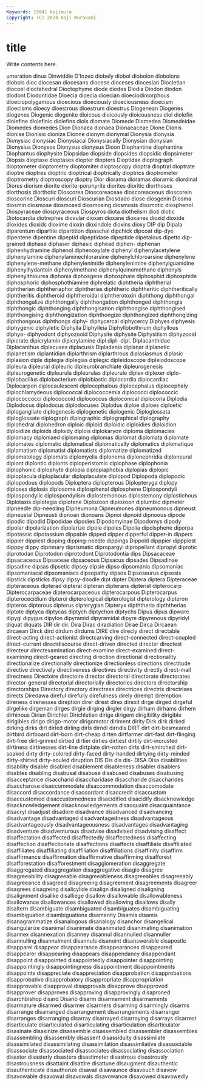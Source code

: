 ```yaml
---
Keywords: 15941 kojimura
Copyright: (C) 2024 Koji Murakami
---
```


# title

Write contents here.



umeration
dinus Dinwiddie D'Inzeo diobely diobol diobolon diobolons diobols dioc diocesan
diocesans diocese dioceses diocesian Diocletian diocoel dioctahedral Dioctophyme diode diodes
Diodia Diodon diodon diodont Diodontidae Dioecia dioecia dioecian dioeciodimorphous dioeciopolygamous
dioecious dioeciously dioeciousness dioecism dioecisms dioecy dioestrous dioestrum dioestrus Diogenean
Diogenes diogenes Diogenic diogenite dioicous dioicously dioicousness diol diolefin diolefine
diolefinic diolefins diols diomate Diomede Diomedea Diomedeidae Diomedes diomedes Dion
Dionaea dionaea Dionaeaceae Dione Dionis dionise Dionisio dionize Dionne dionym
dionymal Dionysia dionysia Dionysiac dionysiac Dionysiacal Dionysiacally Dionysian dionysian Dionysius
Dionysos Dionysus dionysus Dioon Diophantine diophantine Diophantus diophysite Diopsidae diopside
diopsides diopsidic diopsimeter Diopsis dioptase dioptases diopter diopters Dioptidae dioptograph
dioptometer dioptometry dioptomiter dioptoscopy dioptra dioptral dioptrate dioptre dioptres dioptric
dioptrical dioptrically dioptrics dioptrometer dioptrometry dioptroscopy dioptry Dior diorama dioramas
dioramic diordinal Diores diorism diorite diorite-porphyrite diorites dioritic diorthoses diorthosis
diorthotic Dioscorea Dioscoreaceae dioscoreaceous dioscorein dioscorine Dioscuri dioscuri Dioscurian Diosdado
diose diosgenin Diosma diosmin diosmose diosmosed diosmosing diosmosis diosmotic diosphenol
Diospyraceae diospyraceous Diospyros diota diothelism dioti diotic Diotocardia diotrephes diovular
dioxan dioxane dioxanes dioxid dioxide dioxides dioxids dioxime dioxin dioxindole
dioxins dioxy DIP dip Dipala diparentum dipartite dipartition dipaschal dipchick
dipcoat dip-dye dipentene dipentine dipeptid dipeptidase dipeptide dipetalous dipetto dip-grained
diphase diphaser diphasic diphead diphen- diphenan diphenhydramine diphenol diphenoxylate diphenyl
diphenylacetylene diphenylamine diphenylaminechlorarsine diphenylchloroarsine diphenylene diphenylene-methane diphenylenimide diphenylenimine diphenylguanidine diphenylhydantoin
diphenylmethane diphenylquinomethane diphenyls diphenylthiourea diphonia diphosgene diphosphate diphosphid diphosphide diphosphoric
diphosphothiamine diphrelatic diphtheria diphtherial diphtherian diphtheriaphor diphtherias diphtheric diphtheritic diphtheritically
diphtheritis diphtheroid diphtheroidal diphtherotoxin diphthong diphthongal diphthongalize diphthongally diphthongation diphthonged
diphthongia diphthongic diphthonging diphthongisation diphthongise diphthongised diphthongising diphthongization diphthongize diphthongized
diphthongizing diphthongous diphthongs diphy- diphycercal diphycercy Diphyes diphyesis diphygenic diphyletic
Diphylla Diphylleia Diphyllobothrium diphyllous diphyo- diphyodont diphyozooid Diphysite diphysite Diphysitism
diphyzooid dipicrate dipicrylamin dipicrylamine dipl dipl- dipl. Diplacanthidae Diplacanthus diplacuses
diplacusis Dipladenia diplanar diplanetic diplanetism diplantidian diplarthrism diplarthrous diplasiasmus diplasic
diplasion diple diplegia diplegias diplegic dipleidoscope dipleiodoscope dipleura dipleural dipleuric
dipleurobranchiate dipleurogenesis dipleurogenetic dipleurula dipleurulas dipleurule diplex diplexer diplo- diplobacillus
diplobacterium diploblastic diplocardia diplocardiac Diplocarpon diplocaulescent diplocephalous diplocephalus diplocephaly diplochlamydeous
diplococcal diplococcemia diplococci diplococcic diplococcocci diplococcoid diplococcus diploconical diplocoria Diplodia
Diplodocus diplodocus diplodocuses Diplodus diploe diploes diploetic diplogangliate diplogenesis diplogenetic
diplogenic Diploglossata diploglossate diplograph diplographic diplographical diplography diplohedral diplohedron diploic
diploid diploidic diploidies diploidion diploidize diploids diploidy diplois diplokaryon diploma
diplomacies diplomacy diplomaed diplomaing diplomas diplomat diplomata diplomate diplomates diplomatic
diplomatical diplomatically diplomatics diplomatique diplomatism diplomatist diplomatists diplomatize diplomatized diplomatology
diplomats diplomyelia diplonema diplonephridia diploneural diplont diplontic diplonts diploperistomic diplophase
diplophonia diplophonic diplophyte diplopia diplopiaphobia diplopias diplopic diploplacula diploplacular diploplaculate
diplopod Diplopoda diplopodic diplopodous diplopods Diploptera diplopterous Diplopteryga diplopy diploses
diplosis diplosome diplosphenal diplosphene Diplospondyli diplospondylic diplospondylism diplostemonous diplostemony diplostichous
Diplotaxis diplotegia diplotene Diplozoon diplozoon diplumbic dipmeter dipneedle dip-needling Dipneumona
Dipneumones dipneumonous dipneust dipneustal Dipneusti dipnoan dipnoans Dipnoi dipnoid dipnoous
dipode dipodic dipodid Dipodidae dipodies Dipodomyinae Dipodomys dipody dipolar dipolarization
dipolarize dipole dipoles Dipolia dipolsphene diporpa dipotassic dipotassium dippable dipped
dipper dipperful dipper-in dippers dippier dippiest dipping dipping-needle dippings Dippold
dipppier dipppiest dipppy dippy diprimary diprismatic dipropargyl dipropellant dipropyl diprotic
diprotodan Diprotodon diprotodont Diprotodontia dips Dipsacaceae dipsacaceous Dipsaceae dipsaceous Dipsacus
dipsades Dipsadinae dipsadine dipsas dipsetic dipsey dipsie dipso dipsomania dipsomaniac
dipsomaniacal dipsomaniacs dipsopathy dipsos Dipsosaurus dipsosis dipstick dipsticks dipsy dipsy-doodle
dipt dipter Diptera diptera Dipteraceae dipteraceous dipterad dipteral dipteran dipterans
dipterist dipterocarp Dipterocarpaceae dipterocarpaceous dipterocarpous Dipterocarpus dipterocecidium dipteroi dipterological dipterologist
dipterology dipteron dipteros dipterous dipterus dipterygian Dipteryx dipththeria dipththerias diptote
diptyca diptycas diptych diptychon diptychs Dipus dipus dipware dipygi dipygus
dipylon dipyramid dipyramidal dipyre dipyrenous dipyridyl diquat diquats DIR dir
dir. Dira Dirac diradiation Dirae Dirca Dircaean dircaean Dirck dird
dirdum dirdums DIRE dire direcly direct directable direct-acting direct-actionist directcarving
direct-connected direct-coupled direct-current directdiscourse direct-driven directed directer directest directeur directexamination
direct-examine direct-examined direct-examining direct-geared directing direction directional directionality directionalize directionally
directionize directionless directions directitude directive directively directiveness directives directivity directly
direct-mail directness Directoire directoire director directoral directorate directorates director-general directorial
directorially directories directors directorship directorships Directory directory directress directrices directrix
directrixes directs Diredawa direful direfully direfulness direly dirempt diremption direness
direnesses direption direr direst direx direxit dirge dirged dirgeful dirgelike
dirgeman dirges dirgie dirging dirgler dirgy dirham dirhams dirhem dirhinous
Dirian Dirichlet Dirichletian dirige dirigent dirigibility dirigible dirigibles dirigo dirigo-motor
dirigomotor diriment dirity Dirk dirk dirked dirking dirks dirl dirled
dirling dirls dirndl dirndls DIRT dirt dirt-besmeared dirtbird dirtboard dirt-born
dirt-cheap dirten dirtfarmer dirt-fast dirt-flinging dirt-free dirt-grimed dirtied dirtier dirties
dirtiest dirtily dirt-incrusted dirtiness dirtinesses dirt-line dirtplate dirt-rotten dirts dirt-smirched
dirt-soaked dirty dirty-colored dirty-faced dirty-handed dirtying dirty-minded dirty-shirted dirty-souled diruption
DIS Dis dis dis- DISA Disa disabilities disability disable disabled
disablement disableness disabler disablers disables disabling disabusal disabuse disabused disabuses
disabusing disacceptance disaccharid disaccharidase disaccharide disaccharides disaccharose disaccommodate disaccommodation disaccomodate
disaccord disaccordance disaccordant disaccredit disaccustom disaccustomed disaccustomedness disacidified disacidify disacknowledge
disacknowledgement disacknowledgements disacquaint disacquaintance disacryl disadjust disadorn disadvance disadvanced disadvancing
disadvantage disadvantaged disadvantagedness disadvantageous disadvantageously disadvantageousness disadvantages disadvantaging disadventure disadventurous
disadvise disadvised disadvising disaffect disaffectation disaffected disaffectedly disaffectedness disaffecting disaffection
disaffectionate disaffections disaffects disaffiliate disaffiliated disaffiliates disaffiliating disaffiliation disaffiliations disaffinity
disaffirm disaffirmance disaffirmation disaffirmative disaffirming disafforest disafforestation disafforestment disagglomeration disaggregate
disaggregated disaggregation disaggregative disagio disagree disagreeability disagreeable disagreeableness disagreeables disagreeably
disagreeance disagreed disagreeing disagreement disagreements disagreer disagrees disagreing disalicylide disalign
disaligned disaligning disalignment disalike disalliege disallow disallowable disallowableness disallowance disallowances
disallowed disallowing disallows disally disaltern disambiguate disambiguated disambiguates disambiguating disambiguation
disambiguations disamenity Disamis disamis disanagrammatize disanalogous disanalogy disanchor disangelical disangularize
disanimal disanimate disanimated disanimating disanimation disannex disannexation disanney disannul disannulled
disannuller disannulling disannulment disannuls disanoint disanswerable disapostle disapparel disappear disappearance
disappearances disappeared disappearer disappearing disappears disappendancy disappendant disappoint disappointed disappointedly
disappointer disappointing disappointingly disappointingness disappointment disappointments disappoints disappreciate disappreciation disapprobation
disapprobations disapprobative disapprobatory disappropriate disappropriation disapprovable disapproval disapprovals disapprove disapproved
disapprover disapproves disapproving disapprovingly disaproned disarchbishop disard Disario disarm disarmament
disarmaments disarmature disarmed disarmer disarmers disarming disarmingly disarms disarrange disarranged
disarrangement disarrangements disarranger disarranges disarranging disarray disarrayed disarraying disarrays disarrest
disarticulate disarticulated disarticulating disarticulation disarticulator disasinate disasinize disassemble disassembled disassembler
disassembles disassembling disassembly disassent disassiduity disassimilate disassimilated disassimilating disassimilation disassimilative
disassociable disassociate disassociated disassociates disassociating disassociation disaster disasterly disasters disastimeter
disastrous disastrously disastrousness disattaint disattire disattune disaugment disauthentic disauthenticate disauthorize
disavail disavaunce disavouch disavow disavowable disavowal disavowals disavowance disavowed disavowedly
